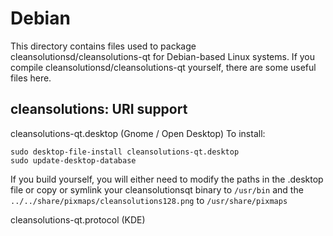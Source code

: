 
Debian
====================
This directory contains files used to package cleansolutionsd/cleansolutions-qt
for Debian-based Linux systems. If you compile cleansolutionsd/cleansolutions-qt yourself, there are some useful files here.

## cleansolutions: URI support ##


cleansolutions-qt.desktop  (Gnome / Open Desktop)
To install:

	sudo desktop-file-install cleansolutions-qt.desktop
	sudo update-desktop-database

If you build yourself, you will either need to modify the paths in
the .desktop file or copy or symlink your cleansolutionsqt binary to `/usr/bin`
and the `../../share/pixmaps/cleansolutions128.png` to `/usr/share/pixmaps`

cleansolutions-qt.protocol (KDE)

